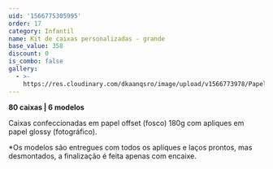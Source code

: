 ```yaml
---
uid: '1566775305995'
order: 17
category: Infantil
name: Kit de caixas personalizadas - grande
base_value: 358
discount: 0
is_combo: false
gallery:
  - >-
    https://res.cloudinary.com/dkaanqsro/image/upload/v1566773978/Papelaria%20infantil/Kit_caixinhas_personalizadas_grande_xsnpqa.jpg
---
```

**80 caixas | 6 modelos**

Caixas confeccionadas em papel offset (fosco) 180g com apliques em papel glossy (fotográfico). 



\*Os modelos são entregues com todos os apliques e laços prontos, mas desmontados, a finalização é feita apenas com encaixe.
